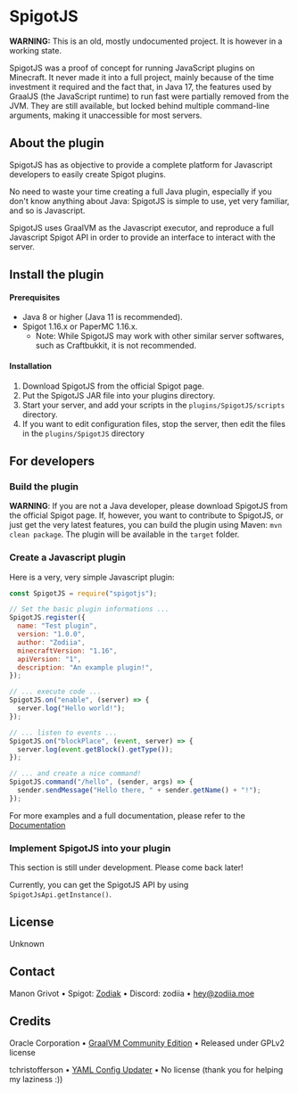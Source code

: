 # SpigotJS

**WARNING:** This is an old, mostly undocumented project. It is however in a working state.

SpigotJS was a proof of concept for running JavaScript plugins on Minecraft. It never made it into a full project, mainly because of the time investment it required and the fact that, in Java 17, the features used by GraalJS (the JavaScript runtime) to run fast were partially removed from the JVM. They are still available, but locked behind multiple command-line arguments, making it unaccessible for most servers.

## About the plugin

SpigotJS has as objective to provide a complete platform for Javascript developers to easily create Spigot plugins.

No need to waste your time creating a full Java plugin, especially if you don't know anything about Java: SpigotJS is simple to use, yet very familiar, and so is Javascript.

SpigotJS uses GraalVM as the Javascript executor, and reproduce a full Javascript Spigot API in order to provide an interface to interact with the server.

## Install the plugin

#### Prerequisites

- Java 8 or higher (Java 11 is recommended).
- Spigot 1.16.x or PaperMC 1.16.x.
  - Note: While SpigotJS may work with other similar server softwares, such as Craftbukkit, it is not recommended.

#### Installation

1. Download SpigotJS from the official Spigot page.
2. Put the SpigotJS JAR file into your plugins directory.
3. Start your server, and add your scripts in the `plugins/SpigotJS/scripts` directory.
4. If you want to edit configuration files, stop the server, then edit the files in the `plugins/SpigotJS` directory

## For developers

### Build the plugin

**WARNING**: If you are not a Java developer, please download SpigotJS from the official Spigot page.
If, however, you want to contribute to SpigotJS, or just get the very latest features, you can build the plugin using Maven: `mvn clean package`. The plugin will be available in the `target` folder.

### Create a Javascript plugin

Here is a very, very simple Javascript plugin:

```js
const SpigotJS = require("spigotjs");

// Set the basic plugin informations ...
SpigotJS.register({
  name: "Test plugin",
  version: "1.0.0",
  author: "Zodiia",
  minecraftVersion: "1.16",
  apiVersion: "1",
  description: "An example plugin!",
});

// ... execute code ...
SpigotJS.on("enable", (server) => {
  server.log("Hello world!");
});

// ... listen to events ...
SpigotJS.on("blockPlace", (event, server) => {
  server.log(event.getBlock().getType());
});

// ... and create a nice command!
SpigotJS.command("/hello", (sender, args) => {
  sender.sendMessage("Hello there, " + sender.getName() + "!");
});
```

For more examples and a full documentation, please refer to the [Documentation](http://gitlab.com/manon.grivot/spigotjs/-/wikis/home)

### Implement SpigotJS into your plugin

This section is still under development. Please come back later!

Currently, you can get the SpigotJS API by using `SpigotJsApi.getInstance()`.

## License

Unknown

## Contact

Manon Grivot • Spigot: [Zodiak](https://www.spigotmc.org/members/zodiak.495642/) • Discord: zodiia • [hey@zodiia.moe](mailto:hey@zodiia.moe)

## Credits

Oracle Corporation • [GraalVM Community Edition](https://www.graalvm.org) • Released under GPLv2 license

tchristofferson • [YAML Config Updater](https://github.com/tchristofferson/Config-Updater) • No license
(thank you for helping my laziness :))
